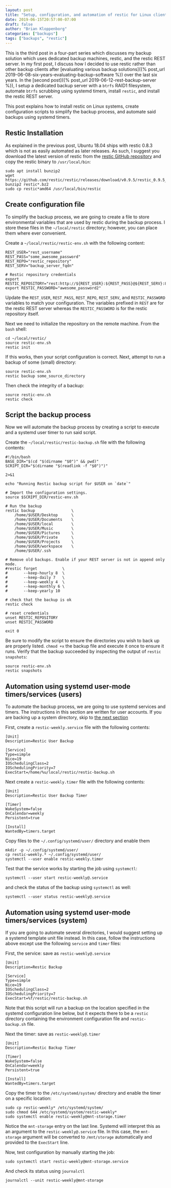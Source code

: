 ```yaml
---
layout: post
title: "Setup, configuration, and automation of restic for Linux clients"
date: 2019-06-15T20:57:00-07:00
draft: false
author: "Brian Kloppenborg"
categories: ["backups"]
tags: ["backups", "restic"]
--- 
```


This is the third post in a four-part series which discusses my backup solution
which uses dedicated backup machines, restic, and the restic REST server.
In my first post, I discuss how I decided to use restic rather than other backup
clients after 
[evaluating various backup solutions]({% post_url 2019-06-08-six-years-evaluating-backup-software %})
over the last six years. In the 
[second post]({% post_url 2019-06-12-rest-backup-server %}),
I setup a dedicated backup server with a `btrfs` RAID1 filesystem, automate
`btrfs` scrubbing using systemd timers, install `restic`, and install the restic
REST server.

This post explains how to install restic on Linux systems, create configuration
scripts to simplify the backup process, and automate said backups using systemd
timers.

## Restic Installation

As explained in the previous post, Ubuntu 18.04 ships with restic 0.8.3 which
is not as easily automated as later releases. As such, I suggest you download
the latest version of restic from the
[restic GitHub repository](https://github.com/restic/restic/releases)
and copy the restic binary to `/usr/local/bin`:

    sudo apt install bunzip2
    wget https://github.com/restic/restic/releases/download/v0.9.5/restic_0.9.5_linux_amd64.bz2
    bunzip2 restic*.bz2
    sudo cp restic*amd64 /usr/local/bin/restic

## Create configuration file

To simplify the backup process, we are going to create a file to store
environmental variables that are used by restic during the backup process.
I store these files in the `~/local/restic` directory; however, you can
place them where ever convenient.

Create a `~/local/restic/restic-env.sh` with the following content:

    REST_USER="rest_username"
    REST_PASS="some_awesome_password"
    REST_REPO="restic_repository"
    REST_SERV="backup_server_fqdn"
    
    # Restic repository credentials
    export RESTIC_REPOSITORY="rest:http://${REST_USER}:${REST_PASS}@${REST_SERV}:8000/${REST_REPO}"
    export RESTIC_PASSWORD="awesome_password2"

Update the `REST_USER`, `REST_PASS`, `REST_REPO`, `REST_SERV`, and
`RESTIC_PASSWORD` variables to match your configuration. The variables prefixed
in `REST` are for the restic REST server whereas the `RESTIC_PASSWORD` is for
the restic repository itself.

Next we need to initialize the repository on the remote machine. From the `bash`
shell:

    cd ~/local/restic/
    source restic-env.sh
    restic init
    
If this works, then your script configuration is correct. Next, attempt to run
a backup of some (small) directory:

    source restic-env.sh
    restic backup some_source_directory

Then check the integrity of a backup:

    source restic-env.sh
    restic check
    
## Script the backup process

Now we will automate the backup process by creating a script to execute and a
systemd user timer to run said script.

Create the `~/local/restic/restic-backup.sh` file with the following contents:

    #!/bin/bash
    BASE_DIR="$(cd "$(dirname "$0")" && pwd)"
    SCRIPT_DIR="$(dirname "$(readlink -f "$0")")"

    2>&1

    echo "Running Restic backup script for $USER on `date`"

    # Import the configuration settings.
    source $SCRIPT_DIR/restic-env.sh

    # Run the backup
    restic backup                \
        /home/$USER/Desktop      \
        /home/$USER/Documents    \
        /home/$USER/local        \
        /home/$USER/Music        \
        /home/$USER/Pictures     \
        /home/$USER/Private      \
        /home/$USER/Projects     \
        /home/$USER/workspace    \
        /home/$USER/.ssh

    # Remove old backups. Enable if your REST server is not in append only mode.
    #restic forget           \
    #       --keep-hourly 8  \
    #       --keep-daily 7   \
    #       --keep-weekly 4  \
    #       --keep-monthly 6 \
    #       --keep-yearly 10

    # check that the backup is ok
    restic check

    # reset credentials
    unset RESTIC_REPOSITORY
    unset RESTIC_PASSWORD

    exit 0

Be sure to modify the script to ensure the directories you wish to back up are
properly listed. `chmod +x` the backup file and execute it once to ensure it 
runs. Verify that the backup succeeded by inspecting the output of
`restic snapshots`:

    source restic-env.sh
    restic snapshots

## Automation using systemd user-mode timers/services (users)

To automate the backup process, we are going to use systemd services and timers.
The instructions in this section are written for user accounts. If you are backing
up a system directory, skip to
[the next section](#automation-using-systemd-user-mode-timersservices-system)

First, create a `restic-weekly.service` file with the following contents:

    [Unit]
    Description=Restic User Backup
     
    [Service]
    Type=simple
    Nice=19
    IOSchedulingClass=2
    IOSchedulingPriority=7
    ExecStart=/home/%u/local/restic/restic-backup.sh

Next create a `restic-weekly.timer` file with the following contents:

    [Unit]
    Description=Restic User Backup Timer
     
    [Timer]
    WakeSystem=false
    OnCalendar=weekly
    Persistent=true
     
    [Install]
    WantedBy=timers.target

Copy files to the `~/.config/systemd/user/` directory and enable them

    mkdir -p ~/.config/systemd/user/
    cp restic-weekly.* ~/.config/systemd/user/
    systemctl --user enable restic-weekly.timer
    
Test that the service works by starting the job using `systemctl`:

    systemctl --user start restic-weekly@.service

and check the status of the backup using `systemctl` as well:

    systemctl --user status restic-weekly@.service

## Automation using systemd user-mode timers/services (system)

If you are going to automate several directories, I would suggest setting
up a systemd template unit file instead. In this case, follow the instructions
above except use the following `service` and `timer` files:

First, the service: save as `restic-weekly@.service`

    [Unit]
    Description=Restic Backup
     
    [Service]
    Type=simple
    Nice=19
    IOSchedulingClass=2
    IOSchedulingPriority=7
    ExecStart=%f/restic/restic-backup.sh
    
Note that this script will run a backup on the location specified in the
systemd configuration line below, but it expects there to be a `restic` directory
containing the environment configuration file and `restic-backup.sh` file.

Next the timer: save as `restic-weekly@.timer`

    [Unit]
    Description=Restic Backup Timer
     
    [Timer]
    WakeSystem=false
    OnCalendar=weekly
    Persistent=true
     
    [Install]
    WantedBy=timers.target

Copy the timer to the `/etc/systemd/system/` directory and enable the timer
on a specific location:

    sudo cp restic-weekly* /etc/systemd/system/
    sudo chmod 644 /etc/systemd/system/restic-weekly*
    sudo systemctl enable restic-weekly@mnt-storage.timer
    
Notice the `mnt-storage` entry on the last line. Systemd will interpret this
as an argument to the `restic-weekly@.service` file. In this case, the 
`mnt-storage` argument will be converted to `/mnt/storage` automatically
and provided to the `ExecStart` line.

Now, test configuration by manually starting the job:

    sudo systemctl start restic-weekly@mnt-storage.service
    
And check its status using `journalctl`

    journalctl --unit restic-weekly@mnt-storage
